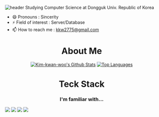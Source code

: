 ![header](https://capsule-render.vercel.app/api?type=Waving&color=gradient&height=300&section=header&text=Hi,%20I'm%20Kwanwoo%20👋&fontSize=70)
Studying Computer Science at Dongguk Univ. Republic of Korea
- 😄 Pronouns : Sincerity
- ⚡ Field of interest : Server/Database
- 📫 How to reach me : kkw2775@gmail.com

<h1 align='center'>About Me</h1>
<p align="center" vertical-align='center'>
<a href="https://github.com/Kim-kwan-woo">
<img alt="Kim-kwan-woo's Github Stats" src="https://github-readme-stats.vercel.app/api?username=Kim-kwan-woo&show_icons=true&count_private=true"/></a>
  <a href="https://github.com/Kim-kwan-woo">
<img alt="Top Languages" src="https://github-readme-stats.vercel.app/api/top-langs/?username=Kim-kwan-woo&layout=compact"/></a>

<h1 align='center'>Teck Stack</h1>
<p align="center" vertical-align='center'>
<p align="center">
<h3 align='center'>I'm familiar with...</h3>
<img src='https://img.shields.io/badge/Java-F89820?style=for-the-badge&logo=java&logoColor=white&logoWidth=40'/>
<img src='https://img.shields.io/badge/C++-00BFFF?style=for-the-badge&logo=C++%2B%2B&logoColor=white&logoWidth=40'/>
<img src='https://img.shields.io/badge/Python-306998?style=for-the-badge&logo=python&logoColor=white&logoWidth=40'/>
<img src='https://img.shields.io/badge/C-58ACFA?style=for-the-badge&logo=C&logoColor=white&logoWidth=40'/>
</p>
